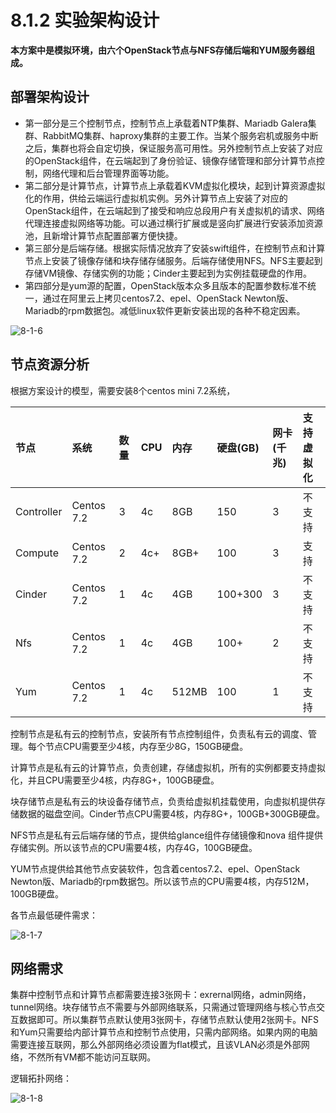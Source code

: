 # 8.1.2 实验架构设计



**本方案中是模拟环境，由六个OpenStack节点与NFS存储后端和YUM服务器组成。**

## 部署架构设计

* 第一部分是三个控制节点，控制节点上承载着NTP集群、Mariadb Galera集群、RabbitMQ集群、haproxy集群的主要工作。当某个服务宕机或服务中断之后，集群也将会自定切换，保证服务高可用性。另外控制节点上安装了对应的OpenStack组件，在云端起到了身份验证、镜像存储管理和部分计算节点控制，网络代理和后台管理界面等功能。
* 第二部分是计算节点，计算节点上承载着KVM虚拟化模块，起到计算资源虚拟化的作用，供给云端运行虚拟机实例。另外计算节点上安装了对应的OpenStack组件，在云端起到了接受和响应总段用户有关虚拟机的请求、网络代理连接虚拟网络等功能。可以通过横行扩展或是竖向扩展进行安装添加资源池，且新增计算节点配置部署方便快捷。
* 第三部分是后端存储。根据实际情况放弃了安装swift组件，在控制节点和计算节点上安装了镜像存储和块存储存储服务。后端存储使用NFS。NFS主要起到存储VM镜像、存储实例的功能；Cinder主要起到为实例挂载硬盘的作用。
* 第四部分是yum源的配置，OpenStack版本众多且版本的配置参数标准不统一，通过在阿里云上拷贝centos7.2、epel、OpenStack Newton版、Mariadb的rpm数据包。减低linux软件更新安装出现的各种不稳定因素。

![8-1-6](http://pded8ke3e.bkt.clouddn.com/8-1-6.png)

## 节点资源分析

根据方案设计的模型，需要安装8个centos mini 7.2系统，

| 节点 | 系统 | 数量 | CPU | 内存 | 硬盘\(GB\) | 网卡\(千兆\) | 支持虚拟化 |
| :--- | :--- | :--- | :--- | :--- | :--- | :--- | :--- |
| Controller | Centos 7.2 | 3 | 4c | 8GB | 150 | 3 | 不支持 |
| Compute | Centos 7.2 | 2 | 4c+ | 8GB+ | 100 | 3 | 支持 |
| Cinder | Centos 7.2 | 1 | 4c | 4GB | 100+300 | 3 | 不支持 |
| Nfs | Centos 7.2 | 1 | 4c | 4GB | 100+ | 2 | 不支持 |
| Yum | Centos 7.2 | 1 | 4c | 512MB | 100 | 1 | 不支持 |

控制节点是私有云的控制节点，安装所有节点控制组件，负责私有云的调度、管理。每个节点CPU需要至少4核，内存至少8G，150GB硬盘。

计算节点是私有云的计算节点，负责创建，存储虚拟机，所有的实例都要支持虚拟化，并且CPU需要至少4核，内存8G+，100GB硬盘。

块存储节点是私有云的块设备存储节点，负责给虚拟机挂载使用，向虚拟机提供存储数据的磁盘空间。Cinder节点CPU需要4核，内存8G+，100GB+300GB硬盘。

NFS节点是私有云后端存储的节点，提供给glance组件存储镜像和nova 组件提供存储实例。所以该节点的CPU需要4核，内存4G，100GB硬盘。

YUM节点提供给其他节点安装软件，包含着centos7.2、epel、OpenStack Newton版、Mariadb的rpm数据包。所以该节点的CPU需要4核，内存512M，100GB硬盘。

各节点最低硬件需求： 

![8-1-7](http://pded8ke3e.bkt.clouddn.com/8-1-7.png)

## 网络需求

集群中控制节点和计算节点都需要连接3张网卡：exrernal网络，admin网络，tunnel网络。块存储节点不需要与外部网络联系，只需通过管理网络与核心节点交互数据即可。所以集群节点默认使用3张网卡，存储节点默认使用2张网卡。NFS和Yum只需要给内部计算节点和控制节点使用，只需内部网络。如果内网的电脑需要连接互联网，那么外部网络必须设置为flat模式，且该VLAN必须是外部网络，不然所有VM都不能访问互联网。

逻辑拓扑网络： 

![8-1-8](http://pded8ke3e.bkt.clouddn.com/8-1-8.png)

